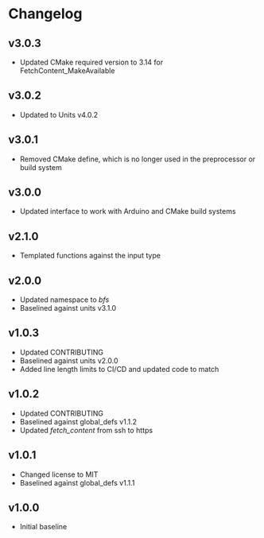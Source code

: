 # Changelog

## v3.0.3
- Updated CMake required version to 3.14 for FetchContent_MakeAvailable

## v3.0.2
- Updated to Units v4.0.2

## v3.0.1
- Removed CMake define, which is no longer used in the preprocessor or build system

## v3.0.0
- Updated interface to work with Arduino and CMake build systems

## v2.1.0
- Templated functions against the input type

## v2.0.0
- Updated namespace to *bfs*
- Baselined against units v3.1.0

## v1.0.3
- Updated CONTRIBUTING
- Baselined against units v2.0.0
- Added line length limits to CI/CD and updated code to match

## v1.0.2
- Updated CONTRIBUTING
- Baselined against global_defs v1.1.2
- Updated *fetch_content* from ssh to https

## v1.0.1
- Changed license to MIT
- Baselined against global_defs v1.1.1

## v1.0.0
- Initial baseline
